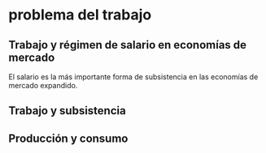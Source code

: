 # problema del trabajo

## Trabajo y régimen de salario en economías de mercado

El salario es la más importante forma de subsistencia en las economías de mercado expandido.

## Trabajo y subsistencia

## Producción y consumo
